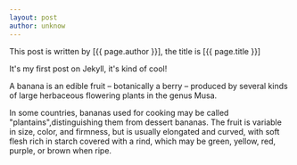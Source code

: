 ```yaml
---
layout: post
author: unknow
---
```

This post is written by [{{ page.author }}], the title is [{{ page.title }}]

It's my first post on Jekyll, it's kind of cool!

A banana is an edible fruit – botanically a berry – produced by several kinds of large herbaceous flowering plants in the genus Musa.

In some countries, bananas used for cooking may be called "plantains",distinguishing them from dessert bananas. The fruit is variable in size, color, and firmness, but is usually elongated and curved, with soft flesh rich in starch covered with a rind, which may be green, yellow, red, purple, or brown when ripe.
